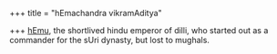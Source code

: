 +++
title = "hEmachandra vikramAditya"

+++
[hEmu](http://en.wikipedia.org/wiki/Hemu), the shortlived hindu emperor of dilli, who started out as a commander for the sUri dynasty, but lost to mughals.  